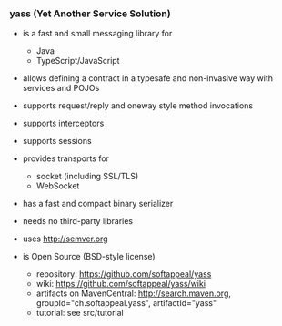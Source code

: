 ### yass (Yet Another Service Solution)

* is a fast and small messaging library for
  * Java
  * TypeScript/JavaScript

* allows defining a contract in a typesafe and non-invasive way with services and POJOs

* supports request/reply and oneway style method invocations

* supports interceptors

* supports sessions

* provides transports for
  + socket (including SSL/TLS)
  * WebSocket

* has a fast and compact binary serializer

* needs no third-party libraries

* uses http://semver.org

* is Open Source (BSD-style license)
  * repository: https://github.com/softappeal/yass
  * wiki: https://github.com/softappeal/yass/wiki
  * artifacts on MavenCentral: http://search.maven.org, groupId="ch.softappeal.yass", artifactId="yass"
  * tutorial: see src/tutorial
